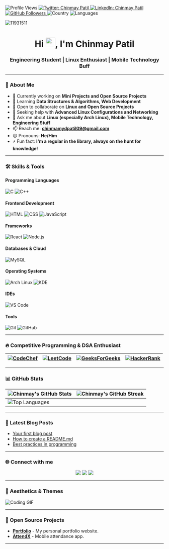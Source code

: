 ![Profile Views](https://komarev.com/ghpvc/?username=ChinmayOnGithub&color=brightgreen)
<a href="https://twitter.com/ChinmayOnWeb" target="_blank">
  <img src="https://img.shields.io/twitter/follow/ChinmayOnWeb?style=social" alt="Twitter: Chinmay Patil">
</a>
<a href="https://www.linkedin.com/in/chinmaypatil462/" target="_blank">
  <img src="https://img.shields.io/badge/-Chinmay%20Patil-blue?style=flat-square&logo=Linkedin&logoColor=white" alt="LinkedIn: Chinmay Patil">
</a>
<a href="https://github.com/ChinmayOnGithub" target="_blank">
  <img src="https://img.shields.io/github/followers/ChinmayOnGithub?label=follow&style=social" alt="GitHub Followers">
</a>
![Country](https://img.shields.io/badge/Country-India-success)
![Languages](https://img.shields.io/badge/Languages-English%20%26%20Marathi-brightgreen)

![11931511](https://github.com/user-attachments/assets/94e22661-0d03-44d1-be7a-f35ba038bbee)

<h1 align="center">Hi <img src="https://media.giphy.com/media/hvRJCLFzcasrR4ia7z/giphy.gif" width="30px"/>, I'm Chinmay Patil</h1>
<h3 align="center">Engineering Student | Linux Enthusiast | Mobile Technology Buff</h3>

---

### 🚀 About Me
- 🔭 Currently working on **Mini Projects and Open Source Projects**
- 🌱 Learning **Data Structures & Algorithms, Web Development**
- 👯 Open to collaborate on **Linux and Open Source Projects**
- 🤔 Seeking help with **Advanced Linux Configurations and Networking**
- 💬 Ask me about **Linux (especially Arch Linux), Mobile Technology, Engineering Stuff**
- 📫 Reach me: **chinmamydpatil09@gmail.com**
- 😄 Pronouns: **He/Him**
- ⚡ Fun fact: **I'm a regular in the library, always on the hunt for knowledge!**

---

### 🛠️ Skills & Tools

#### Programming Languages
![C](https://img.shields.io/badge/-C-05122A?style=flat&logo=C&logoColor=A8B9CC)
![C++](https://img.shields.io/badge/-C++-05122A?style=flat&logo=C%2B%2B&logoColor=00599C)

#### Frontend Development
![HTML](https://img.shields.io/badge/-HTML-05122A?style=flat&logo=HTML5)
![CSS](https://img.shields.io/badge/-CSS-05122A?style=flat&logo=CSS3&logoColor=1572B6)
![JavaScript](https://img.shields.io/badge/-JavaScript-05122A?style=flat&logo=JavaScript)

#### Frameworks
![React](https://img.shields.io/badge/-React-05122A?style=flat&logo=React)
![Node.js](https://img.shields.io/badge/-Node.js-05122A?style=flat&logo=Node.js)

#### Databases & Cloud
![MySQL](https://img.shields.io/badge/MySQL-%2300f.svg?style=flat&logo=MySQL&logoColor=white)

#### Operating Systems
![Arch Linux](https://img.shields.io/badge/Arch_Linux-1793D1?style=flat&logo=arch-linux&logoColor=ffffff)
![KDE](https://img.shields.io/badge/KDE-1D99F3?style=flat&logo=kde&logoColor=white)

#### IDEs
![VS Code](https://img.shields.io/badge/VS%20Code-007ACC?style=flat&logo=visual-studio-code)

#### Tools
![Git](https://img.shields.io/badge/-Git-05122A?style=flat&logo=git)
![GitHub](https://img.shields.io/badge/-GitHub-05122A?style=flat&logo=github)

---

### 🔥 Competitive Programming & DSA Enthusiast
| [![CodeChef](https://img.shields.io/badge/CodeChef-%23964B00.svg?style=for-the-badge&logo=CodeChef&logoColor=white)](https://www.codechef.com/users/ChinmayOnGithub) | [![LeetCode](https://img.shields.io/badge/LeetCode-000000?style=for-the-badge&logo=LeetCode&logoColor=#d16c06)](https://leetcode.com/ChinmayOnGithub/) | [![GeeksForGeeks](https://img.shields.io/badge/GeeksforGeeks-gray?style=for-the-badge&logo=geeksforgeeks&logoColor=35914c)](https://auth.geeksforgeeks.org/user/ChinmayOnGithub/) | [![HackerRank](https://img.shields.io/badge/-Hackerrank-2EC866?style=for-the-badge&logo=HackerRank&logoColor=white)](https://www.hackerrank.com/ChinmayOnGithub) |
| --- | --- | --- | --- |

---

### 📊 GitHub Stats
| ![Chinmay's GitHub Stats](https://github-readme-stats.vercel.app/api?username=ChinmayOnGithub&include_all_commits=true&count_private=true&show_icons=true&title_color=7A7ADB&icon_color=2234AE&text_color=D3D3D3&bg_color=0,000000,130F40) | ![Chinmay's GitHub Streak](https://github-readme-streak-stats.herokuapp.com/?user=ChinmayOnGithub&theme=radical) |
| --- | --- |
| ![Top Languages](https://github-readme-stats.vercel.app/api/top-langs/?username=ChinmayOnGithub&langs_count=9&layout=compact&title_color=7A7ADB&icon_color=2234AE&text_color=D3D3D3&bg_color=0,000000,130F40) |

---

### 📝 Latest Blog Posts
<!-- BLOG-POST-LIST:START -->
- [Your first blog post](https://example.com)
- [How to create a README.md](https://example.com)
- [Best practices in programming](https://example.com)
<!-- BLOG-POST-LIST:END -->

---

### 🌐 Connect with me
<p align="center">
  <a href="https://twitter.com/ChinmayOnWeb"><img src="https://img.shields.io/badge/-Twitter-%231DA1F2?style=flat-square&logo=twitter&logoColor=white" /></a>
  <a href="https://www.linkedin.com/in/chinmaypatil462/"><img src="https://img.shields.io/badge/-LinkedIn-%230077B5?style=flat-square&logo=linkedin&logoColor=white" /></a>
  <a href="https://github.com/ChinmayOnGithub"><img src="https://img.shields.io/badge/-GitHub-%23333333?style=flat-square&logo=github&logoColor=white" /></a>
</p>

---

### 🎨 Aesthetics & Themes
![Coding GIF](https://media.giphy.com/media/13HgwGsXF0aiGY/giphy.gif)

---

### 🌟 Open Source Projects
- **[Portfolio](https://github.com/ChinmayOnGithub/Portfolio)** - My personal portfolio website.
- **[AttendX](https://github.com/ChinmayOnGithub/AttendX)** - Mobile attendance app.

---
